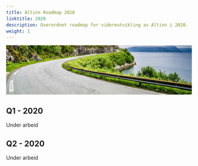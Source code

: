 ```yaml
---
title: Altinn Roadmap 2020
linktitle: 2020
description: Overordnet roadmap for videreutvikling av Altinn i 2020.
weight: 1
---
```


![Vei i Brønnøysund](../vei-i-brønnøysund.jpg)

## Q1 - 2020
Under arbeid

## Q2 - 2020
Under arbeid
